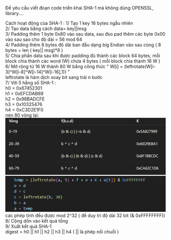 Đề yêu cầu viết đoạn code triển khai SHA-1 mà không dùng OPENSSL, library....


Cách hoạt động của SHA-1 :
1/ Tạo 1 key 16 bytes ngẫu nhiên     
2/ Tạo data bằng cách data= key||msg    
3/ Padding thêm 1 byte 0x80 vào sau data, sau đso pad thêm các byte 0x00 vào sau sao cho độ dài = 56 mod 64     
4/ Padding thêm 8 bytes độ dài ban đầu dạng big Endian vào sau cùng ( 8 bytes = len ( key|| msg)*8 )    
5/ Chia phần data sau khi được padding đủ thành các block 64 bytes, mỗi block chia thành các word (W) chứa 4 bytes ( mỗi block chia thành 16 W )    
6/ Mở rộng từ 16 W thành 80 W bằng công thức "  W[i] = (leftrotate(W[i-3]^W[i-8]^W[i-14]^W[i-16],1)) "     
    leftrotate là hàm dịch xoay bit sang trái n bước     
7/ Với 5 hằng số SHA-1 :    
    h0 = 0x67452301    
    h1 = 0xEFCDAB89    
    h2 = 0x98BADCFE    
    h3 = 0x10325476    
    h4 = 0xC3D2E1F0    
nén 80 vòng lại:    
![alt text](image-1.png)
![alt text](image-2.png)    
các phép tính đều được mod 2^32 ( để duy trì độ dài 32 bit (& 0xFFFFFFFF))    
8/ Cộng dồn vào kết quả tổng        
9/ Xuất kết quả SHA-1     
    digest = h0 || h1 || h2 || h3 || h4 ( || là phép nối chuỗi )
